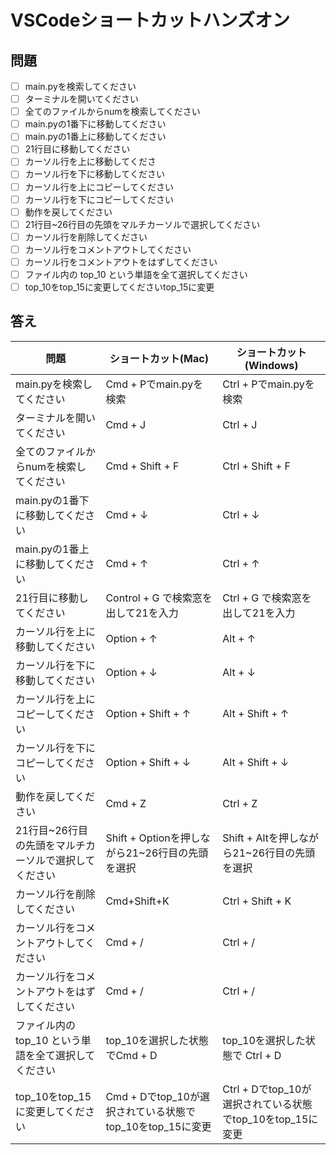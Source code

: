 # VSCodeショートカットハンズオン

## 問題
- [ ]  main.pyを検索してください
- [ ]  ターミナルを開いてください
- [ ]  全てのファイルからnumを検索してください
- [ ]  main.pyの1番下に移動してください
- [ ]  main.pyの1番上に移動してください
- [ ]  21行目に移動してください
- [ ]  カーソル行を上に移動してくださ
- [ ]  カーソル行を下に移動してください
- [ ]  カーソル行を上にコピーしてください
- [ ]  カーソル行を下にコピーしてください
- [ ]  動作を戻してください
- [ ]  21行目~26行目の先頭をマルチカーソルで選択してください
- [ ]  カーソル行を削除してください
- [ ]  カーソル行をコメントアウトしてください
- [ ]  カーソル行をコメントアウトをはずしてください
- [ ]  ファイル内の top_10 という単語を全て選択してください
- [ ]  top_10をtop_15に変更してくださいtop_15に変更

## 答え
| 問題 | ショートカット(Mac) | ショートカット(Windows) |
|---|---|---|
| main.pyを検索してください | Cmd + Pでmain.pyを検索 | Ctrl + Pでmain.pyを検索 |
| ターミナルを開いてください | Cmd + J | Ctrl + J |
| 全てのファイルからnumを検索してください | Cmd + Shift + F | Ctrl + Shift + F |
| main.pyの1番下に移動してください | Cmd + ↓ | Ctrl + ↓ |
| main.pyの1番上に移動してください | Cmd + ↑ | Ctrl + ↑ |
| 21行目に移動してください | Control + G で検索窓を出して21を入力 | Ctrl + G で検索窓を出して21を入力 |
| カーソル行を上に移動してください | Option + ↑ | Alt + ↑ |
| カーソル行を下に移動してください | Option + ↓ | Alt + ↓ |
| カーソル行を上にコピーしてください | Option + Shift + ↑ | Alt + Shift + ↑ |
| カーソル行を下にコピーしてください | Option + Shift + ↓ | Alt + Shift + ↓ |
| 動作を戻してください | Cmd + Z | Ctrl + Z |
| 21行目~26行目の先頭をマルチカーソルで選択してください | Shift + Optionを押しながら21~26行目の先頭を選択 | Shift + Altを押しながら21~26行目の先頭を選択 |
| カーソル行を削除してください | Cmd+Shift+K | Ctrl + Shift + K |
| カーソル行をコメントアウトしてください | Cmd + / | Ctrl + / |
| カーソル行をコメントアウトをはずしてください | Cmd + / | Ctrl + / |
| ファイル内の top_10 という単語を全て選択してください | top_10を選択した状態でCmd + D | top_10を選択した状態で Ctrl + D |
| top_10をtop_15に変更してください | Cmd + Dでtop_10が選択されている状態でtop_10をtop_15に変更 | Ctrl + Dでtop_10が選択されている状態でtop_10をtop_15に変更 |
